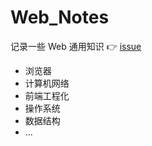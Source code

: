 # Web_Notes
记录一些 Web 通用知识 👉 [issue](https://github.com/Douc1998/Web_Notes/issues)

+ 浏览器
+ 计算机网络
+ 前端工程化
+ 操作系统
+ 数据结构
+ ...
